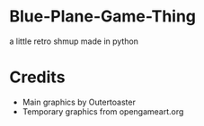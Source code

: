 # Blue-Plane-Game-Thing
a little retro shmup made in python

# Credits
- Main graphics by Outertoaster
- Temporary graphics from opengameart.org